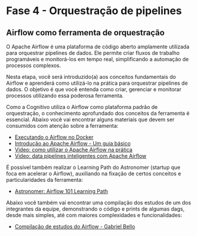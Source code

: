 # Fase 4 - Orquestração de pipelines

## Airflow como ferramenta de orquestração

O Apache Airflow é uma plataforma de código aberto amplamente utilizada para orquestrar pipelines de dados. Ele permite criar fluxos de trabalho programáveis e monitorá-los em tempo real, simplificando a automação de processos complexos.

Nesta etapa, você será introduzido(a) aos conceitos fundamentais do Airflow e aprenderá como utilizá-lo na prática para orquestrar pipelines de dados. O objetivo é que você entenda como criar, gerenciar e monitorar processos utilizando essa poderosa ferramenta.

Como a Cognitivo utiliza o Airflow como plataforma padrão de orquestração, o conhecimento aprofundado dos conceitos da ferramenta é essencial. Abaixo você vai encontrar alguns materiais que devem ser consumidos com atenção sobre a ferramenta:

- [Executando o Airflow no Docker](https://airflow.apache.org/docs/apache-airflow/2.1.1/start/docker.html)
- [Introdução ao Apache Airflow - Um guia básico](https://myeasybi.com/2024/04/12/introducao-ao-airflow-guia-basico/)
- [Video: como utilizar o Apache Airflow na prática](https://www.youtube.com/watch?v=cET2DwVhnc4)
- [Video: data pipelines inteligentes com Apache Airflow](https://www.youtube.com/watch?v=0vgL_aC6ecQ&list=PLjwVjYMyoFoHhMuZU656MbqdN5QbTiOcY)

É possível também realizar o Learning Path do Astronomer (startup que foca em acelerar o Airflow), auxiliando na fixação de certos conceitos e particularidades da ferramenta:

- [Astronomer: Airflow 101 Learning Path](https://academy.astronomer.io/path/airflow-101)

Abaixo você também vai encontrar uma compilação dos estudos de um dos integrantes da equipe, demonstrando o código e prints de algumas dags, desde mais simples, até com maiores complexidades e funcionalidades:

- [Compilação de estudos do Airflow - Gabriel Bello](https://docs.google.com/document/d/1onC6CYI-Yc6SZ0AzIc0_ysAvOWJykfUkMoeJJzJnxUs/edit?usp=sharing)